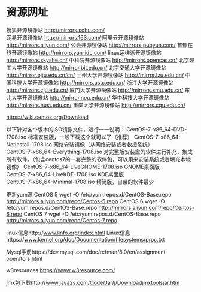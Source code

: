 
# 资源网址
搜狐开源镜像站
http://mirrors.sohu.com/  
网易开源镜像站
http://mirrors.163.com/ 
阿里云开源镜像站
http://mirrors.aliyun.com/ 
公云开源镜像站
http://mirrors.pubyun.com/ 
首都在线开源镜像站
http://mirrors.yun-idc.com/ 
linux运维派开源镜像站
http://mirrors.skyshe.cn/ 
中科院开源镜像站
http://mirrors.opencas.cn/ 
北京理工大学开源镜像站
http://mirror.bit.edu.cn/ 
北京交通大学开源镜像站
http://mirror.bjtu.edu.cn/cn/ 
兰州大学开源镜像站
http://mirror.lzu.edu.cn/ 
中国科技大学开源镜像站
http://mirrors.ustc.edu.cn/ 
浙江大学开源镜像站
http://mirrors.zju.edu.cn/ 
厦门大学开源镜像站
http://mirrors.xmu.edu.cn/ 
东北大学开源镜像站
http://mirror.neu.edu.cn/ 
华中科技大学开源镜像站
http://mirrors.hust.edu.cn/ 
重庆大学开源镜像站
http://mirrors.cqu.edu.cn/

https://wiki.centos.org/Download

以下针对各个版本的ISO镜像文件，进行一一说明：
CentOS-7-x86_64-DVD-1708.iso               标准安装版，一般下载这个就可以了（推荐）
CentOS-7-x86_64-NetInstall-1708.iso        网络安装镜像（从网络安装或者救援系统）  
CentOS-7-x86_64-Everything-1708.iso        对完整版安装盘的软件进行补充，集成所有软件。（包含centos7的一套完整的软件包，可以用来安装系统或者填充本地镜像）
CentOS-7-x86_64-LiveGNOME-1708.iso         GNOME桌面版  
CentOS-7-x86_64-LiveKDE-1708.iso           KDE桌面版  
CentOS-7-x86_64-Minimal-1708.iso           精简版，自带的软件最少



更新yum源
CentOS 5
wget -O /etc/yum.repos.d/CentOS-Base.repo http://mirrors.aliyun.com/repo/Centos-5.repo
CentOS 6
wget -O /etc/yum.repos.d/CentOS-Base.repo http://mirrors.aliyun.com/repo/Centos-6.repo
CentOS 7
wget -O /etc/yum.repos.d/CentOS-Base.repo http://mirrors.aliyun.com/repo/Centos-7.repo

linux信息http://www.linfo.org/index.html
Linux信息https://www.kernel.org/doc/Documentation/filesystems/proc.txt

Mysql手册https://dev.mysql.com/doc/refman/8.0/en/assignment-operators.html

w3resources https://www.w3resource.com/

jmx包下载http://www.java2s.com/Code/Jar/j/Downloadjmxtoolsjar.htm